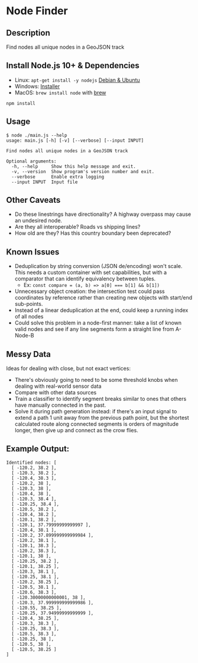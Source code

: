 # Node Finder

## Description
Find nodes all unique nodes in a GeoJSON track

## Install Node.js 10+ & Dependencies
 * Linux: `apt-get install -y nodejs` [Debian & Ubuntu](https://nodejs.org/en/download/package-manager/#debian-and-ubuntu-based-linux-distributions)
 * Windows: [Installer](https://nodejs.org/en/download/)
 * MacOS: `brew install node` with [brew](http://brew.sh/)

`npm install`

## Usage
```
$ node ./main.js --help
usage: main.js [-h] [-v] [--verbose] [--input INPUT]

Find nodes all unique nodes in a GeoJSON track

Optional arguments:
  -h, --help     Show this help message and exit.
  -v, --version  Show program's version number and exit.
  --verbose      Enable extra logging
  --input INPUT  Input file
```

## Other Caveats
- Do these linestrings have directionality? A highway overpass may cause an undesired node.
- Are they all interoperable? Roads vs shipping lines?
- How old are they? Has this country boundary been deprecated?

## Known Issues
- Deduplication by string conversion (JSON de/encoding) won't scale. This needs a custom container with set capabilities, but with a comparator that can identify equivalency between tuples.
    * Ex: `const compare = (a, b) => a[0] === b[1] && b[1])`
- Unnecessary object creation: the intersection test could pass coordinates by reference rather than creating new objects with start/end sub-points.
- Instead of a linear deduplication at the end, could keep a running index of all nodes
- Could solve this problem in a node-first manner: take a list of known valid nodes and see if any line segments form a straight line from A-Node-B

## Messy Data
Ideas for dealing with close, but not exact vertices:
- There's obviously going to need to be some threshold knobs when dealing with real-world sensor data
- Compare with other data sources
- Train a classifier to identify segment breaks similar to ones that others have manually connected in the past.
- Solve it during path generation instead: if there's an input signal to extend a path 1 unit away from the previous path point, but the shortest calculated route along connected segments is orders of magnitude longer, then give up and connect as the crow flies.

## Example Output:
```
Identified nodes: [
  [ -120.2, 38.2 ],
  [ -120.3, 38.2 ],
  [ -120.4, 38.3 ],
  [ -120.2, 38 ],
  [ -120.3, 38 ],
  [ -120.4, 38 ],
  [ -120.3, 38.4 ],
  [ -120.25, 38.4 ],
  [ -120.5, 38.2 ],
  [ -120.4, 38.2 ],
  [ -120.1, 38.2 ],
  [ -120.1, 37.79999999999997 ],
  [ -120.4, 38.1 ],
  [ -120.2, 37.899999999999984 ],
  [ -120.2, 38.1 ],
  [ -120.1, 38.3 ],
  [ -120.2, 38.3 ],
  [ -120.1, 38 ],
  [ -120.25, 38.2 ],
  [ -120.1, 38.25 ],
  [ -120.3, 38.1 ],
  [ -120.25, 38.1 ],
  [ -120.2, 38.25 ],
  [ -120.5, 38.1 ],
  [ -120.6, 38.3 ],
  [ -120.30000000000001, 38 ],
  [ -120.3, 37.999999999999986 ],
  [ -120.55, 38.25 ],
  [ -120.25, 37.94999999999999 ],
  [ -120.4, 38.25 ],
  [ -120.3, 38.3 ],
  [ -120.25, 38.3 ],
  [ -120.5, 38.3 ],
  [ -120.25, 38 ],
  [ -120.5, 38 ],
  [ -120.5, 38.25 ]
]
```
